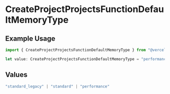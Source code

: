 # CreateProjectProjectsFunctionDefaultMemoryType

## Example Usage

```typescript
import { CreateProjectProjectsFunctionDefaultMemoryType } from "@vercel/sdk/models/createprojectop.js";

let value: CreateProjectProjectsFunctionDefaultMemoryType = "performance";
```

## Values

```typescript
"standard_legacy" | "standard" | "performance"
```